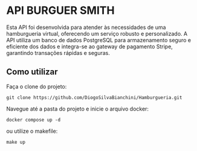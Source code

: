# API BURGUER SMITH

Esta API foi desenvolvida para atender às necessidades de uma hamburgueria virtual, oferecendo um serviço robusto e personalizado. A API utiliza um banco de dados PostgreSQL para 
armazenamento seguro e eficiente dos dados e integra-se ao gateway de pagamento Stripe, garantindo transações rápidas e seguras.


## Como utilizar

Faça o clone do projeto:

```
git clone https://github.com/DiogoSilvaBianchini/Hamburgueria.git
```

Navegue até a pasta do projeto e inicie o arquivo docker:

```
docker compose up -d
```

ou utilize o makefile:

```
make up
```

